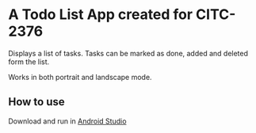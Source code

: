 # A Todo List App created for CITC-2376

Displays a list of tasks.
Tasks can be marked as done, added and deleted form the list.

Works in both portrait and landscape mode.

## How to use
Download and run in [Android Studio](https://developer.android.com/studio)
